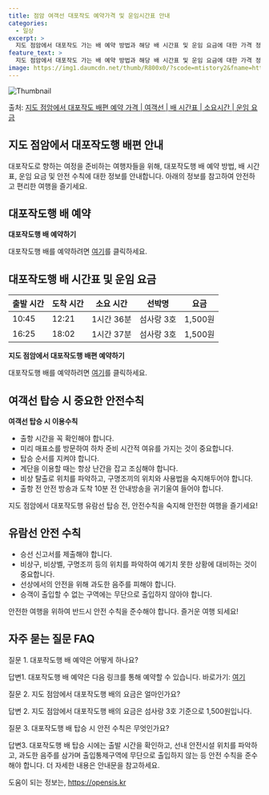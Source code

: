 ```yaml
---
title: 점암 여객선 대포작도 예약가격 및 운임시간표 안내
categories:
  - 일상
excerpt: >
  지도 점암에서 대포작도 가는 배 예약 방법과 해당 배 시간표 및 운임 요금에 대한 가격 정보를 안내 드리겠습니다. 안전하고 재밋는 대포작도행 여행을 위해 아래 정보 참고하시기 바랍니다. 대포작도행 배편 예약하기 👈 클릭지도 점암에서 대포작도행 배 시간표출발 시간도착 시간소요 시간선박명요금10:4512:211시간 36분섬사랑 3호1,500원16:2518:021시간 37분섬사랑 3호1,500원대포작도행 배편 예약하기 👈 클릭지도 점암에서 대포작도행 여객선 탑승 시 이용수칙여객선 탑승을 위한 중요한 안전수칙을 준수해야 합니다. 1. 출항 시간 확인 도착 시간에 여유롭게 맞춰 출발하기 위해 출항 시간을 꼭 확인해야 합니다. 2. 미리 매표소 방문 혼잡을 피하기 위해 출항 시간보다 미리 도착하여 매표소를 방문하고..
feature_text: >
  지도 점암에서 대포작도 가는 배 예약 방법과 해당 배 시간표 및 운임 요금에 대한 가격 정보를 안내 드리겠습니다. 안전하고 재밋는 대포작도행 여행을 위해 아래 정보 참고하시기 바랍니다. 대포작도행 배편 예약하기 👈 클릭지도 점암에서 대포작도행 배 시간표출발 시간도착 시간소요 시간선박명요금10:4512:211시간 36분섬사랑 3호1,500원16:2518:021시간 37분섬사랑 3호1,500원대포작도행 배편 예약하기 👈 클릭지도 점암에서 대포작도행 여객선 탑승 시 이용수칙여객선 탑승을 위한 중요한 안전수칙을 준수해야 합니다. 1. 출항 시간 확인 도착 시간에 여유롭게 맞춰 출발하기 위해 출항 시간을 꼭 확인해야 합니다. 2. 미리 매표소 방문 혼잡을 피하기 위해 출항 시간보다 미리 도착하여 매표소를 방문하고..
image: https://img1.daumcdn.net/thumb/R800x0/?scode=mtistory2&fname=https%3A%2F%2Fblog.kakaocdn.net%2Fdn%2FTkX01%2FbtsHDhSFdCJ%2FrPt2Io9G0Uw5mHoEhRRVBK%2Fimg.webp
---
```


![Thumbnail](https://img1.daumcdn.net/thumb/R800x0/?scode=mtistory2&fname=https%3A%2F%2Fblog.kakaocdn.net%2Fdn%2FTkX01%2FbtsHDhSFdCJ%2FrPt2Io9G0Uw5mHoEhRRVBK%2Fimg.webp)

<p>출처: <a href="https://opensis.kr/entry/%EC%A7%80%EB%8F%84-%EC%A0%90%EC%95%94%EC%97%90%EC%84%9C-%EB%8C%80%ED%8F%AC%EC%9E%91%EB%8F%84-%EB%B0%B0%ED%8E%B8-%EC%98%88%EC%95%BD-%EA%B0%80%EA%B2%A9-%EC%97%AC%EA%B0%9D%EC%84%A0-%EB%B0%B0-%EC%8B%9C%EA%B0%84%ED%91%9C-%EC%86%8C%EC%9A%94%EC%8B%9C%EA%B0%84-%EC%9A%B4%EC%9E%84-%EC%9A%94%EA%B8%88" rel="dofollow">지도 점암에서 대포작도 배편 예약 가격 | 여객선 | 배 시간표 | 소요시간 | 운임 요금</a> </p>

## 지도 점암에서 대포작도행 배편 안내

대포작도로 향하는 여정을 준비하는 여행자들을 위해, 대포작도행 배 예약 방법, 배 시간표, 운임 요금 및 안전 수칙에 대한 정보를
안내합니다. 아래의 정보를 참고하여 안전하고 편리한 여행을 즐기세요.

## 대포작도행 배 예약

**대포작도행 배 예약하기**

대포작도행 배를 예약하려면 [여기](https://www.examplelink.com)를 클릭하세요.

## 대포작도행 배 시간표 및 운임 요금

**출발 시간** | **도착 시간** | **소요 시간** | **선박명** | **요금**  
---|---|---|---|---  
10:45 | 12:21 | 1시간 36분 | 섬사랑 3호 | 1,500원  
16:25 | 18:02 | 1시간 37분 | 섬사랑 3호 | 1,500원  
  
**지도 점암에서 대포작도행 배편 예약하기**

대포작도행 배를 예약하려면 [여기](https://www.examplelink.com)를 클릭하세요.

## 여객선 탑승 시 중요한 안전수칙

**여객선 탑승 시 이용수칙**

  * 출항 시간을 꼭 확인해야 합니다.
  * 미리 매표소를 방문하여 하차 준비 시간적 여유를 가지는 것이 중요합니다.
  * 탑승 순서를 지켜야 합니다.
  * 계단을 이용할 때는 항상 난간을 잡고 조심해야 합니다.
  * 비상 탈출로 위치를 파악하고, 구명조끼의 위치와 사용법을 숙지해두어야 합니다.
  * 출항 전 안전 방송과 도착 10분 전 안내방송을 귀기울여 들어야 합니다.

지도 점암에서 대포작도행 유람선 탑승 전, 안전수칙을 숙지해 안전한 여행을 즐기세요!

## 유람선 안전 수칙

  * 승선 신고서를 제출해야 합니다.
  * 비상구, 비상벨, 구명조끼 등의 위치를 파악하여 예기치 못한 상황에 대비하는 것이 중요합니다.
  * 선상에서의 안전을 위해 과도한 음주를 피해야 합니다.
  * 승객이 출입할 수 없는 구역에는 무단으로 출입하지 않아야 합니다.

안전한 여행을 위하여 반드시 안전 수칙을 준수해야 합니다. 즐거운 여행 되세요!

## 자주 묻는 질문 FAQ

질문 1. 대포작도행 배 예약은 어떻게 하나요?

답변1. 대포작도행 배 예약은 다음 링크를 통해 예약할 수 있습니다. 바로가기: [여기](https://www.examplelink.com)

질문 2. 지도 점암에서 대포작도행 배의 요금은 얼마인가요?

답변 2. 지도 점암에서 대포작도행 배의 요금은 섬사랑 3호 기준으로 1,500원입니다.

질문 3. 대포작도행 배 탑승 시 안전 수칙은 무엇인가요?

답변3. 대포작도행 배 탑승 시에는 출발 시간을 확인하고, 선내 안전시설 위치를 파악하고, 과도한 음주를 삼가며 출입통제구역에 무단으로
출입하지 않는 등 안전 수칙을 준수해야 합니다. 더 자세한 내용은 안내문을 참고하세요.



 

도움이 되는 정보는, <a href="https://opensis.kr" rel="dofollow">https://opensis.kr</a>


